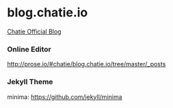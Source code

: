 # blog.chatie.io
[Chatie Official Blog](https://blog.chatie.io)

### Online Editor

http://prose.io/#chatie/blog.chatie.io/tree/master/_posts

### Jekyll Theme

minima: <https://github.com/jekyll/minima>


